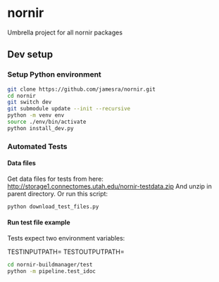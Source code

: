 # nornir

Umbrella project for all nornir packages

## Dev setup


### Setup Python environment

```sh
git clone https://github.com/jamesra/nornir.git
cd nornir
git switch dev
git submodule update --init --recursive
python -m venv env
source ./env/bin/activate
python install_dev.py
```

### Automated Tests

#### Data files

Get data files for tests from here:
http://storage1.connectomes.utah.edu/nornir-testdata.zip
And unzip in parent directory. Or run this script:

```sh
python download_test_files.py
```


#### Run test file example

Tests expect two environment variables:

TESTINPUTPATH=<Path to Test Data>
TESTOUTPUTPATH=<Path to write test results>

```sh
cd nornir-buildmanager/test
python -m pipeline.test_idoc
```
